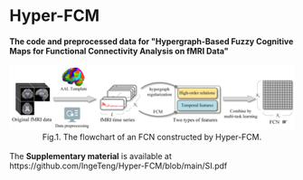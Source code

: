 # Hyper-FCM
#### The code and preprocessed data for "Hypergraph-Based Fuzzy Cognitive Maps for Functional Connectivity Analysis on fMRI Data"

<div align="center">
<img src="pic/Flowchart.png" alt="111" style="zoom:60%;" />
</div>
<div align="center">Fig.1. The flowchart of an FCN constructed by Hyper-FCM.</div>  
<br/>
The <strong>Supplementary material</strong> is available at https://github.com/IngeTeng/Hyper-FCM/blob/main/SI.pdf
